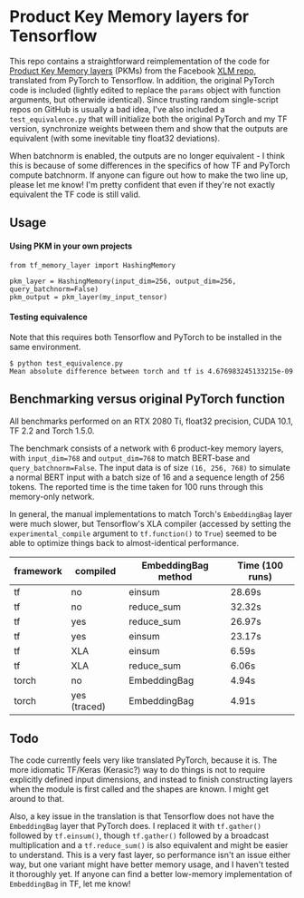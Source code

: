 # Product Key Memory layers for Tensorflow

This repo contains a straightforward reimplementation of the code for 
[Product Key Memory layers](https://arxiv.org/abs/1907.05242) (PKMs) from the Facebook
[XLM repo](https://github.com/facebookresearch/XLM/blob/master/PKM-layer.ipynb), translated from PyTorch to Tensorflow. 
In addition, the original PyTorch code is included (lightly edited to 
replace the `params` object with function arguments, but otherwide identical). Since trusting random single-script repos
on GitHub is usually a bad idea, I've also included a `test_equivalence.py` that will initialize both the original 
PyTorch and my TF version, synchronize weights between them and show that the outputs are equivalent (with some 
inevitable tiny float32 deviations).

When batchnorm is enabled, the outputs are no longer equivalent - I think this is because of some differences in the
specifics of how TF and PyTorch compute batchnorm. If anyone can figure out how to make the two line up, please let
me know! I'm pretty confident that even if they're not exactly equivalent the TF code is still valid.

## Usage

#### Using PKM in your own projects

```
from tf_memory_layer import HashingMemory

pkm_layer = HashingMemory(input_dim=256, output_dim=256, query_batchnorm=False)
pkm_output = pkm_layer(my_input_tensor)
```

#### Testing equivalence
Note that this requires both Tensorflow and PyTorch to be installed in the same environment.

```
$ python test_equivalence.py
Mean absolute difference between torch and tf is 4.676983245133215e-09
```

## Benchmarking versus original PyTorch function

All benchmarks performed on an RTX 2080 Ti, float32 precision, CUDA 10.1, TF 2.2 and Torch 1.5.0.

The benchmark consists of a network with 6 product-key memory layers, with `input_dim=768` and `output_dim=768` to match
BERT-base and `query_batchnorm=False`. The input data is of size `(16, 256, 768)` to simulate a normal BERT
input with a batch size of 16 and a sequence length of 256 tokens. The reported time is the time taken for
100 runs through this memory-only network.

In general, the manual implementations to match Torch's `EmbeddingBag` layer were much slower, but Tensorflow's
XLA compiler (accessed by setting the `experimental_compile` argument to `tf.function()` to `True`) seemed to be able to
optimize things back to almost-identical performance.

| framework | compiled     | EmbeddingBag method | Time (100 runs) |
|-----------|--------------|---------------------|-----------------|
| tf        | no           | einsum              | 28.69s           |
| tf        | no           | reduce_sum          | 32.32s           |
| tf        | yes          | reduce_sum          | 26.97s           |
| tf        | yes          | einsum              | 23.17s           |
| tf        | XLA          | einsum              | 6.59s            |
| tf        | XLA          | reduce_sum          | 6.06s            |
| torch     | no           | EmbeddingBag        | 4.94s            |
| torch     | yes (traced) | EmbeddingBag        | 4.91s            |



## Todo

The code currently feels very like translated PyTorch, because it is. The more idiomatic TF/Keras (Kerasic?) way
to do things is not to require explicitly defined input dimensions, and instead to finish constructing layers when the
module is first called and the shapes are known. I might get around to that.

Also, a key issue in the translation is that Tensorflow does not have the `EmbeddingBag` layer that PyTorch does. I
replaced it with `tf.gather()` followed by `tf.einsum()`, though `tf.gather()` followed by a broadcast multiplication
and a `tf.reduce_sum()` is also equivalent and might be easier to understand. This is a very fast layer, so performance
isn't an issue either way, but one variant might have better memory usage, and I haven't tested it 
thoroughly yet. If anyone can find a better low-memory implementation of `EmbeddingBag` in TF, let me know!